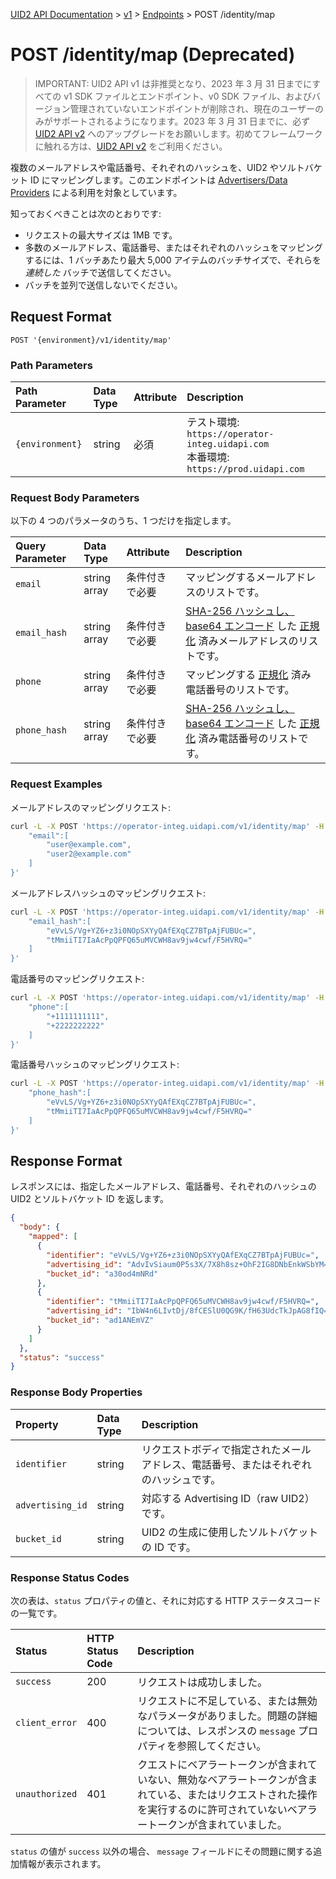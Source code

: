 [UID2 API Documentation](../../getting-started.md) > [v1](../README.md) > [Endpoints](./README.md) > POST /identity/map

# POST /identity/map (Deprecated)

> IMPORTANT: UID2 API v1 は非推奨となり、2023 年 3 月 31 日までにすべての v1 SDK ファイルとエンドポイント、v0 SDK ファイル、およびバージョン管理されていないエンドポイントが削除され、現在のユーザーのみがサポートされるようになります。2023 年 3 月 31 日までに、必ず [UID2 API v2](../../v2/upgrades/upgrade-guide.md) へのアップグレードをお願いします。初めてフレームワークに触れる方は、[UID2 API v2](../../v2/summary-doc-v2.md) をご利用ください。

複数のメールアドレスや電話番号、それぞれのハッシュを、UID2 やソルトバケット ID にマッピングします。このエンドポイントは [Advertisers/Data Providers](../guides/advertiser-dataprovider-guide.md) による利用を対象としています。

知っておくべきことは次のとおりです:

- リクエストの最大サイズは 1MB です。
- 多数のメールアドレス、電話番号、またはそれぞれのハッシュをマッピングするには、1 バッチあたり最大 5,000 アイテムのバッチサイズで、それらを _連続した_ バッチで送信してください。
- バッチを並列で送信しないでください。

## Request Format

`POST '{environment}/v1/identity/map'`

### Path Parameters

| Path Parameter  | Data Type | Attribute | Description                                                                             |
| :-------------- | :-------- | :-------- | :-------------------------------------------------------------------------------------- |
| `{environment}` | string    | 必須      | テスト環境: `https://operator-integ.uidapi.com`<br/>本番環境: `https://prod.uidapi.com` |

### Request Body Parameters

以下の 4 つのパラメータのうち、1 つだけを指定します。

| Query Parameter | Data Type    | Attribute      | Description                                                                                                                                                                                        |
| :-------------- | :----------- | :------------- | :------------------------------------------------------------------------------------------------------------------------------------------------------------------------------------------------- |
| `email`         | string array | 条件付きで必要 | マッピングするメールアドレスのリストです。                                                                                                                                                         |
| `email_hash`    | string array | 条件付きで必要 | [SHA-256 ハッシュし、base64 エンコード](../../getting-started.md#email-address-hash-encoding) した [正規化](../../getting-started.md#email-address-normalization) 済みメールアドレスのリストです。 |
| `phone`         | string array | 条件付きで必要 | マッピングする [正規化](../../getting-started.md#phone-number-normalization) 済み電話番号のリストです。                                                                                            |
| `phone_hash`    | string array | 条件付きで必要 | [SHA-256 ハッシュし、base64 エンコード](../../getting-started.md#phone-number-hash-encoding) した [正規化](../../getting-started.md#phone-number-normalization) 済み電話番号のリストです。         |

### Request Examples

メールアドレスのマッピングリクエスト:

```sh
curl -L -X POST 'https://operator-integ.uidapi.com/v1/identity/map' -H 'Authorization: Bearer YourTokenBV3tua4BXNw+HVUFpxLlGy8nWN6mtgMlIk=' -H 'Content-Type: application/json' --data-raw '{
    "email":[
        "user@example.com",
        "user2@example.com"
    ]
}'
```

メールアドレスハッシュのマッピングリクエスト:

```sh
curl -L -X POST 'https://operator-integ.uidapi.com/v1/identity/map' -H 'Authorization: Bearer YourTokenBV3tua4BXNw+HVUFpxLlGy8nWN6mtgMlIk=' -H 'Content-Type: application/json' --data-raw '{
    "email_hash":[
        "eVvLS/Vg+YZ6+z3i0NOpSXYyQAfEXqCZ7BTpAjFUBUc=",
        "tMmiiTI7IaAcPpQPFQ65uMVCWH8av9jw4cwf/F5HVRQ="
    ]
}'
```

電話番号のマッピングリクエスト:

```sh
curl -L -X POST 'https://operator-integ.uidapi.com/v1/identity/map' -H 'Authorization: Bearer YourTokenBV3tua4BXNw+HVUFpxLlGy8nWN6mtgMlIk=' -H 'Content-Type: application/json' --data-raw '{
    "phone":[
        "+1111111111",
        "+2222222222"
    ]
}'
```

電話番号ハッシュのマッピングリクエスト:

```sh
curl -L -X POST 'https://operator-integ.uidapi.com/v1/identity/map' -H 'Authorization: Bearer YourTokenBV3tua4BXNw+HVUFpxLlGy8nWN6mtgMlIk=' -H 'Content-Type: application/json' --data-raw '{
    "phone_hash":[
        "eVvLS/Vg+YZ6+z3i0NOpSXYyQAfEXqCZ7BTpAjFUBUc=",
        "tMmiiTI7IaAcPpQPFQ65uMVCWH8av9jw4cwf/F5HVRQ="
    ]
}'
```

## Response Format

レスポンスには、指定したメールアドレス、電話番号、それぞれのハッシュの UID2 とソルトバケット ID を返します。

```json
{
  "body": {
    "mapped": [
      {
        "identifier": "eVvLS/Vg+YZ6+z3i0NOpSXYyQAfEXqCZ7BTpAjFUBUc=",
        "advertising_id": "AdvIvSiaum0P5s3X/7X8h8sz+OhF2IG8DNbEnkWSbYM=",
        "bucket_id": "a30od4mNRd"
      },
      {
        "identifier": "tMmiiTI7IaAcPpQPFQ65uMVCWH8av9jw4cwf/F5HVRQ=",
        "advertising_id": "IbW4n6LIvtDj/8fCESlU0QG9K/fH63UdcTkJpAG8fIQ=",
        "bucket_id": "ad1ANEmVZ"
      }
    ]
  },
  "status": "success"
}
```

### Response Body Properties

| Property         | Data Type | Description                                                                          |
| :--------------- | :-------- | :----------------------------------------------------------------------------------- |
| `identifier`     | string    | リクエストボディで指定されたメールアドレス、電話番号、またはそれぞれのハッシュです。 |
| `advertising_id` | string    | 対応する Advertising ID（raw UID2）です。                                            |
| `bucket_id`      | string    | UID2 の生成に使用したソルトバケットの ID です。                                      |

### Response Status Codes

次の表は、`status` プロパティの値と、それに対応する HTTP ステータスコードの一覧です。

| Status         | HTTP Status Code | Description                                                                                                                                                                    |
| :------------- | :--------------- | :----------------------------------------------------------------------------------------------------------------------------------------------------------------------------- |
| `success`      | 200              | リクエストは成功しました。                                                                                                                                                     |
| `client_error` | 400              | リクエストに不足している、または無効なパラメータがありました。問題の詳細については、レスポンスの `message` プロパティを参照してください。                                      |
| `unauthorized` | 401              | クエストにベアラートークンが含まれていない、無効なベアラートークンが含まれている、またはリクエストされた操作を実行するのに許可されていないベアラートークンが含まれていました。 |

`status` の値が `success` 以外の場合、 `message` フィールドにその問題に関する追加情報が表示されます。
